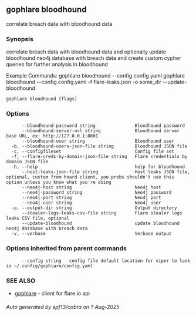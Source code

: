 ## gophlare bloodhound

correlate breach data with bloodhound data

### Synopsis

correlate breach data with bloodhound data and optionally update bloodhound neo4j database with breach data and create custom cypher queries for further analysis in bloodhound

Example Commands:
	gophlare bloodhound --config config.yaml
	gophlare bloodhound --config config.yaml -f flare-leaks.json -o some_dir --update-bloodhound


```
gophlare bloodhound [flags]
```

### Options

```
      --bloodhound-password string               Bloodhound password
      --bloodhound-server-url string             Bloodhound server base URL, ex: http://127.0.0.1:8001
      --bloodhound-user string                   Bloodhound user
  -b, --bloodhound-users-json-file string        Bloodhound JSON file
  -c, --configfileset                            Config file set
  -f, --flare-creds-by-domain-json-file string   Flare credentials by domain JSON file
  -h, --help                                     help for bloodhound
      --host-leaks-json-file string              Host leaks JSON file, optional, custom from hoard client, you probs shouldn't use this option unless you know what you're doing
      --neo4j-host string                        Neo4j host
      --neo4j-password string                    Neo4j password
      --neo4j-port string                        Neo4j port
      --neo4j-user string                        Neo4j user
  -o, --output-dir string                        Output directory
      --stealer-logs-leaks-csv-file string       Flare stealer logs leaks CSV file, optional
      --update-bloodhound                        update bloodhound neo4j database with breach data
  -v, --verbose                                  Verbose output
```

### Options inherited from parent commands

```
      --config string   config file default location for viper to look is ~/.config/gophlare/config.yaml
```

### SEE ALSO

* [gophlare](gophlare.md)	 - client for flare.io api

###### Auto generated by spf13/cobra on 1-Aug-2025
